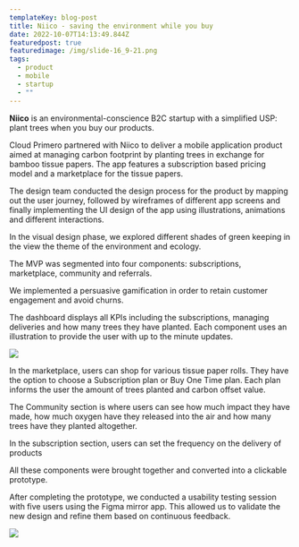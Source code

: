 ```yaml
---
templateKey: blog-post
title: Niico - saving the environment while you buy
date: 2022-10-07T14:13:49.844Z
featuredpost: true
featuredimage: /img/slide-16_9-21.png
tags:
  - product
  - mobile
  - startup
  - ""
---
```

**Niico** is an environmental-conscience B2C startup with a simplified USP: plant trees when you buy our products.

Cloud Primero partnered with Niico to deliver a mobile application product aimed at managing carbon footprint by planting trees in exchange for bamboo tissue papers. The app features a subscription based pricing model and a marketplace for the tissue papers.

The design team conducted the design process for the product by mapping out the user journey, followed by wireframes of different app screens and finally implementing the UI design of the app using illustrations, animations and different interactions.

In the visual design phase, we explored different shades of green keeping in the view the theme of the environment and ecology. 

The MVP was segmented into four components: subscriptions, marketplace, community and referrals.

We implemented a persuasive gamification in order to retain customer engagement and avoid churns.

The dashboard displays all KPIs including the subscriptions, managing deliveries and how many trees they have planted. Each component uses an illustration to provide the user with up to the minute updates.

![](/img/slide-16_9-21.png)

In the marketplace, users can shop for various tissue paper rolls. They have the option to choose a Subscription plan or Buy One Time plan. Each plan informs the user the amount of trees planted and carbon offset value. 

The Community section is where users can see how much impact they have made, how much oxygen have they released into the air and how many trees have they planted altogether.

In the subscription section, users can set the frequency on the delivery of products 

All these components were brought together and converted into a clickable prototype.

After completing the prototype, we conducted a usability testing session with five users using the Figma mirror app. This allowed us to validate the new design and refine them based on continuous feedback.

![](/img/niico_mobile-interface.jpg)